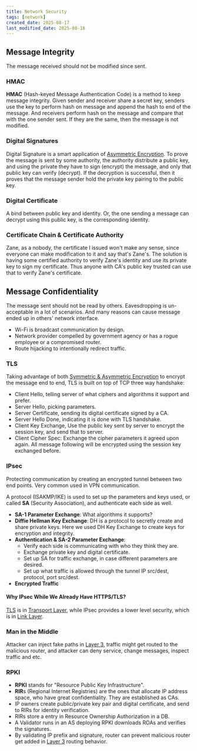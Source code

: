 ```yaml
---
title: Network Security
tags: [network]
created_date: 2025-08-17
last_modified_date: 2025-08-18
---
```


## Message Integrity

The message received should not be modified since sent.

### HMAC

**HMAC** (Hash-keyed Message Authentication Code) is a method to keep message integrity.
Given sender and receiver share a secret key, senders use the key to perform hash on message and append the hash to end of the message. And receivers perform hash on the message and compare that with the one sender sent. If they are the same, then the message is not modified.

### Digital Signatures

Digital Signature is a smart application of [Asymmetric Encryption](as/developer/notes/cryptography_basic.md#Symmetric%20&%20Asymmetric%20Encryption). To prove the message is sent by some authority, the authority distribute a public key, and using the private they have to sign (encrypt) the message, and only that public key can verify (decrypt). If the decryption is successful, then it proves that the message sender hold the private key pairing to the public key.

### Digital Certificate

A bind between public key and identity. Or, the one sending a message can decrypt using this public key, is the corresponding identity.

### Certificate Chain & Certificate Authority

Zane, as a nobody, the certificate I issued won't make any sense, since everyone can make modification to it and say that's Zane's. The solution is having some certified authority to verify Zane's identity and use its private key to sign my certificate. Thus anyone with CA's public key trusted can use that to verify Zane's certificate.

## Message Confidentiality

The message sent should not be read by others. Eavesdropping is un-acceptable in a lot of scenarios. And many reasons can cause message ended up in others' network interface.

- Wi-Fi is broadcast communication by design.
- Network provider compelled by government agency or has a rogue employee or a compromised router.
- Route hijacking to intentionally redirect traffic.

### TLS

Taking advantage of both [Symmetric & Asymmetric Encryption](as/developer/notes/cryptography_basic.md#Symmetric%20&%20Asymmetric%20Encryption) to encrypt the message end to end, TLS is built on top of TCP three way handshake:

- Client Hello, telling server of what ciphers and algorithms it support and prefer.
- Server Hello, picking parameters.
- Server Certificate, sending its digital certificate signed by a CA.
- Server Hello Done, indicating it is done with TLS handshake.
- Client Key Exchange, Use the public key sent by server to encrypt the session key, and send that to server.
- Client Cipher Spec: Exchange the cipher parameters it agreed upon again. All message following will be encrypted using the session key exchanged before.

### IPsec

Protecting communication by creating an encrypted tunnel between two end points. Very common used in VPN communication.

A protocol (ISAKMP/IKE) is used to set up the parameters and keys used, or called **SA** (Security Association), and authenticate each side as well.

- **SA-1 Parameter Exchange**: What algorithms it supports?
- **Diffie Hellman Key Exchange**: DH is a protocol to secretly create and share private keys. Here we used DH Key Exchange to create keys for encryption and integrity.
- **Authentication & SA-2 Parameter Exchange**:
	- Verify each side is communicating with who they think they are.
	- Exchange private key and digital certificate.
	- Set up SA for traffic exchange, in case different parameters are desired.
	- Set up what traffic is allowed through the tunnel IP src/dest, protocol, port src/dest.
- **Encrypted Traffic**

#### Why IPsec While We Already Have HTTPS/TLS?

[TLS](#TLS) is in [Transport Layer](as/developer/notes/computer_network_basic.md#Layers%20of%20Computer%20Network), while IPsec provides a lower level security, which is in [Link Layer](as/developer/notes/computer_network_basic.md#Layers%20of%20Computer%20Network).

### Man in the Middle

Attacker can inject fake paths in [Layer 3](as/developer/notes/computer_network_basic.md#Layers%20of%20Computer%20Network), traffic might get routed to the malicious router, and attacker can deny service, change messages, inspect traffic and etc.

### RPKI

- **RPKI** stands for "Resource Public Key Infrastructure".
- **RIR**s (Regional Internet Registries) are the ones that allocate IP address space, who have great confidentiality. They are established as CAs.
- IP owners create public/private key pair and digital certificate, and send to RIRs for identity verification.
- RIRs store a entry in Resource Ownership Authorization in a DB.
- A Validator runs in an AS deploying RPKI downloads ROAs and verifies the signatures.
- By validating IP prefix and signature, router can prevent malicious router get added in [Layer 3](as/developer/notes/computer_network_basic.md#Layers%20of%20Computer%20Network) routing behavior.